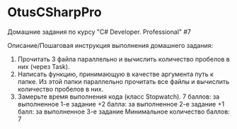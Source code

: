 # OtusCSharpPro
Домашние задания по курсу "C# Developer. Professional" #7

Описание/Пошаговая инструкция выполнения домашнего задания:
1. Прочитать 3 файла параллельно и вычислить количество пробелов в них (через Task).
2. Написать функцию, принимающую в качестве аргумента путь к папке.
   Из этой папки параллельно прочитать все файлы и вычислить количество пробелов в них.
3. Замерьте время выполнения кода (класс Stopwatch).
	7 баллов: за выполненное 1-е задание
	+2 балла: за выполненное 2-е задание
	+1 балл: за выполненное 3-е задание
	Минимальное количество баллов: 7